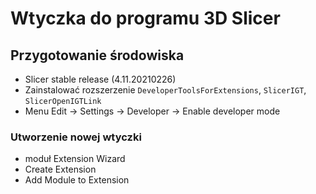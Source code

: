 # Wtyczka do programu 3D Slicer


## Przygotowanie środowiska
- Slicer stable release (4.11.20210226)
- Zainstalować rozszerzenie `DeveloperToolsForExtensions`, `SlicerIGT`, `SlicerOpenIGTLink`
- Menu Edit -> Settings -> Developer -> Enable developer mode


### Utworzenie nowej wtyczki
- moduł Extension Wizard
- Create Extension
- Add Module to Extension
